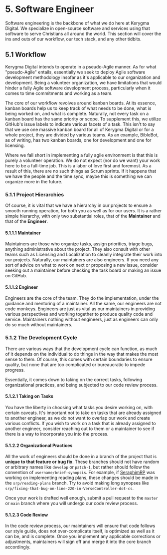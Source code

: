 # 5. Software Engineer

Software engineering is the backbone of what we do here at Kerygma Digital. We specialize in open-source software and services using that software to serve Christians all around the world. This section will cover the ins and outs of our workflow, our tech stack, and any other tidbits.

## 5.1 Workflow

Kerygma Digital intends to operate in a pseudo-Agile manner. As for what "pseudo-Agile" entails, essentially we seek to deploy Agile software development methodology insofar as it's applicable to our organization and development. Being a volunteer organization, we have limitations that would hinder a fully Agile software development process, particularly when it comes to time commitments and working as a team.

The core of our workflow revolves around kanban boards. At its essence, kanban boards help us to keep track of what needs to be done, what is being worked on, and what is complete. Naturally, not every task on a kanban board has the same priority or scope. To supplement this, we utilize GitHub's issue labels to indicate various facets of a task. This isn't to say that we use one massive kanban board for all of Kerygma Digital or for a whole project, they are divided by various teams. As an example, BibleBot, as of writing, has two kanban boards, one for development and one for licensing.

Where we fall short in implementing a fully agile environment is that this is purely a volunteer operation. We do not expect (nor do we want) your work here to be a full-time job. This is a labor of love first and foremost. As a result of this, there are no such things as Scrum sprints. If it happens that we have the people and the time sync, maybe this is something we can organize more in the future.

### 5.1.1 Project Hierarchies

Of course, it is vital that we have a hierarchy in our projects to ensure a smooth running operation, for both you as well as for our users. It is a rather simple hierarchy, with only two substantial roles, that of the **Maintainer** and that of the **Engineer**.

#### 5.1.1.1 Maintainer

Maintainers are those who organize tasks, assign priorities, triage bugs, anything administrative about the project. They also consult with other teams such as Licensing and Localization to cleanly integrate their work into our projects. Naturally, our maintainers are also engineers. If you need any sort of advice on what to work on next or proposing a new issue, consider seeking out a maintainer before checking the task board or making an issue on GitHub.

#### 5.1.1.2 Engineer

Engineers are the core of the team. They do the implementation, under the guidance and mentoring of a maintainer. All the same, our engineers are not code monkeys. Engineers are just as vital as our maintainers in providing various perspectives and working together to produce quality code and service. Maintainers nothing without engineers, just as engineers can only do so much without maintainers.

### 5.1.2 The Development Cycle

There are various ways that the development cycle can function, as much of it depends on the individual to do things in the way that makes the most sense to them. Of course, this comes with certain boundaries to ensure quality, but none that are too complicated or bureaucratic to impede progress.

Essentially, it comes down to taking on the correct tasks, following organizational practices, and being subjected to our code review process.

#### 5.1.2.1 Taking on Tasks

You have the liberty in choosing what tasks you desire working on, with certain caveats. It's important not to take on tasks that are already assigned to another engineer, as we do not want to overlap our work and create various conflicts. If you wish to work on a task that is already assigned to another engineer, consider reaching out to them or a maintainer to see if there is a way to incorporate you into the process.

#### 5.1.2.2 Organizational Practices

All the work of engineers should be done in a branch of the project that is **unique to that feature or bug fix**. These branches should not have random or arbitrary names like `develop` or `patch-1`, but rather should follow the convention of `username/brief-synopsis`. For example, if [SeraphimRP](https://github.com/SeraphimRP) was working on implementing reading plans, these changes should be made in the `srp/reading-plans` branch. Try to avoid making long synopses like `srp/fixing-that-bug-on-line-220-in-VerseController-dot-cs`.

Once your work is drafted well enough, submit a pull request to the `master` or `main` branch where you will undergo our code review process.

#### 5.1.2.3 Code Review

In the code review process, our maintainers will ensure that code follows our style guide, does not over-complicate itself, is optimized as well as it can be, and is complete. Once you implement any applicable corrections or adjustments, maintainers will sign off and merge it into the core branch accordingly.

